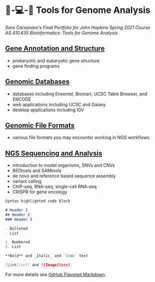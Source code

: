 # 🧬-💻-🌟 Tools for Genome Analysis
_Sara Carsanaro's Final Portfolio for John Hopkins Spring 2021 Course AS.410.635 Bioinformatics: Tools for Genome Analysis_

## [Gene Annotation and Structure](./genome_annotation.md)
- prokaryotic and eukaryotic gene structure
- gene finding programs

## [Genomic Databases](./genomic_databases.md)
- databases including Ensembl, Biomart, UCSC Table Browser, and ENCODE
- web applications including UCSC and Galaxy
- desktop applications including IGV

## [Genomic File Formats](./file_formats.md)
- various file formats you may encounter working in NGS workflows

## [NGS Sequencing and Analysis](./NGS_sequencing_analysis.md)
- introduction to model organisms, SNVs and CNVs
- BEDtools and SAMtools
- de novo and reference based sequence assembly
- variant calling
- ChIP-seq, RNA-seq, single-cell RNA-seq
- CRISPR for gene oncology



```markdown
Syntax highlighted code block

# Header 1
## Header 2
### Header 3

- Bulleted
- List

1. Numbered
2. List

**Bold** and _Italic_ and `Code` text

[Link](url) and ![Image](src)
```

For more details see [GitHub Flavored Markdown](https://guides.github.com/features/mastering-markdown/).

